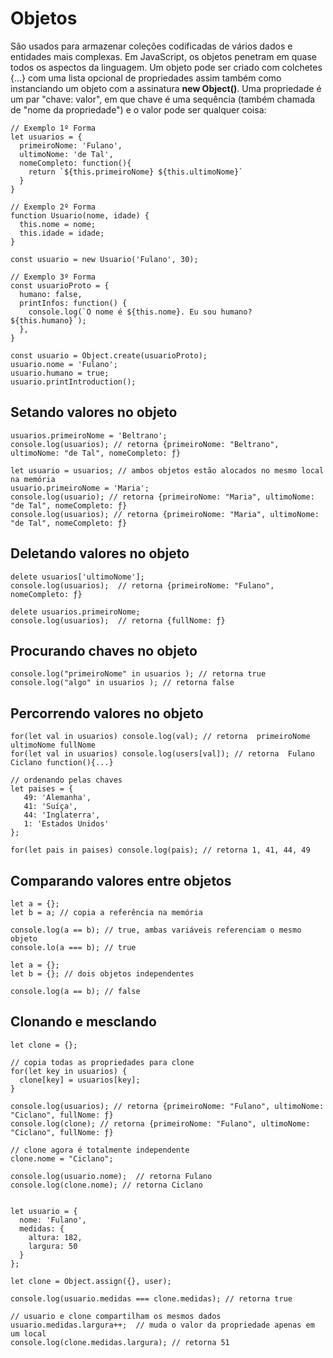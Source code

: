 # Objetos
São usados para armazenar coleções codificadas de vários dados e entidades mais complexas. Em JavaScript, os objetos penetram em quase todos os aspectos da linguagem.
Um objeto pode ser criado com colchetes {…} com uma lista opcional de propriedades assim também como instanciando um objeto com a assinatura **new Object()**. Uma propriedade é um par "chave: valor", em que chave é uma sequência (também chamada de "nome da propriedade") e o valor pode ser qualquer coisa:
    
    // Exemplo 1º Forma
    let usuarios = {
      primeiroNome: 'Fulano',
      ultimoNome: 'de Tal',
      nomeCompleto: function(){
        return `${this.primeiroNome} ${this.ultimoNome}`
      }
    }
    
    // Exemplo 2º Forma
    function Usuario(nome, idade) {
      this.nome = nome;
      this.idade = idade;
    }
    
    const usuario = new Usuario('Fulano', 30);

    // Exemplo 3º Forma
    const usuarioProto = {
      humano: false,
      printInfos: function() {
        console.log(`O nome é ${this.nome}. Eu sou humano? ${this.humano}`);
      },
    }

    const usuario = Object.create(usuarioProto);
    usuario.nome = 'Fulano';
    usuario.humano = true;
    usuario.printIntroduction();

## Setando valores no objeto
    
    usuarios.primeiroNome = 'Beltrano';
    console.log(usuarios); // retorna {primeiroNome: "Beltrano", ultimoNome: "de Tal", nomeCompleto: ƒ}
    
    let usuario = usuarios; // ambos objetos estão alocados no mesmo local na memória
    usuario.primeiroNome = 'Maria';
    console.log(usuario); // retorna {primeiroNome: "Maria", ultimoNome: "de Tal", nomeCompleto: ƒ}
    console.log(usuarios); // retorna {primeiroNome: "Maria", ultimoNome: "de Tal", nomeCompleto: ƒ}

## Deletando valores no objeto

    delete usuarios['ultimoNome'];
    console.log(usuarios);  // retorna {primeiroNome: "Fulano", nomeCompleto: ƒ}
	
    delete usuarios.primeiroNome;
    console.log(usuarios);  // retorna {fullNome: ƒ}

## Procurando chaves no objeto

    console.log("primeiroNome" in usuarios ); // retorna true
    console.log("algo" in usuarios ); // retorna false

## Percorrendo valores no objeto
    
    for(let val in usuarios) console.log(val); // retorna  primeiroNome ultimoNome fullNome
    for(let val in usuarios) console.log(users[val]); // retorna  Fulano Ciclano function(){...}

    // ordenando pelas chaves
    let paises = {
  	   49: 'Alemanha',
  	   41: 'Suíça',
  	   44: 'Inglaterra',
	   1: 'Estados Unidos'
    };

    for(let pais in paises) console.log(pais); // retorna 1, 41, 44, 49

## Comparando valores entre objetos

    let a = {};
    let b = a; // copia a referência na memória

    console.log(a == b); // true, ambas variáveis referenciam o mesmo objeto
    console.lo(a === b); // true

    let a = {};
    let b = {}; // dois objetos independentes

    console.log(a == b); // false

## Clonando e mesclando 

    let clone = {};

    // copia todas as propriedades para clone
    for(let key in usuarios) {
      clone[key] = usuarios[key];
    }
    
    console.log(usuarios); // retorna {primeiroNome: "Fulano", ultimoNome: "Ciclano", fullNome: ƒ}
    console.log(clone); // retorna {primeiroNome: "Fulano", ultimoNome: "Ciclano", fullNome: ƒ}

    // clone agora é totalmente independente
    clone.nome = "Ciclano";

    console.log(usuario.nome);	// retorna Fulano
    console.log(clone.nome); // retorna Ciclano


    let usuario = {
      nome: 'Fulano',
      medidas: {
        altura: 182,
        largura: 50
      }
    };

    let clone = Object.assign({}, user);

    console.log(usuario.medidas === clone.medidas); // retorna true

    // usuario e clone compartilham os mesmos dados
    usuario.medidas.largura++;  // muda o valor da propriedade apenas em um local
    console.log(clone.medidas.largura); // retorna 51
